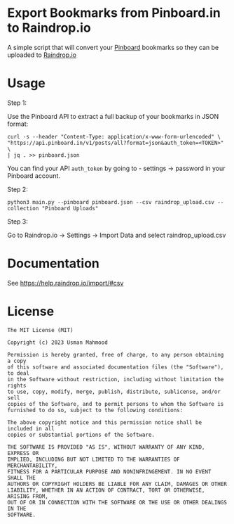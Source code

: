 
# Export Bookmarks from Pinboard.in to Raindrop.io

A simple script that will convert your [Pinboard](https://pinboard.in) bookmarks so they can be uploaded to [Raindrop.io](https://raindrop.io) 

# Usage

Step 1:

Use the Pinboard API to extract a full backup of your bookmarks in JSON format:
```
curl -s --header "Content-Type: application/x-www-form-urlencoded" \
"https://api.pinboard.in/v1/posts/all?format=json&auth_token=<TOKEN>" \
| jq . >> pinboard.json
```
You can find your API `auth_token` by going to - settings -> password in your Pinboard account.

Step 2:

```
python3 main.py --pinboard pinboard.json --csv raindrop_upload.csv --collection "Pinboard Uploads"
```

Step 3:

Go to Raindrop.io -> Settings -> Import Data and select raindrop_upload.csv 

# Documentation

See https://help.raindrop.io/import/#csv

# License
```
The MIT License (MIT)

Copyright (c) 2023 Usman Mahmood

Permission is hereby granted, free of charge, to any person obtaining a copy
of this software and associated documentation files (the "Software"), to deal
in the Software without restriction, including without limitation the rights
to use, copy, modify, merge, publish, distribute, sublicense, and/or sell
copies of the Software, and to permit persons to whom the Software is
furnished to do so, subject to the following conditions:

The above copyright notice and this permission notice shall be included in all
copies or substantial portions of the Software.

THE SOFTWARE IS PROVIDED "AS IS", WITHOUT WARRANTY OF ANY KIND, EXPRESS OR
IMPLIED, INCLUDING BUT NOT LIMITED TO THE WARRANTIES OF MERCHANTABILITY,
FITNESS FOR A PARTICULAR PURPOSE AND NONINFRINGEMENT. IN NO EVENT SHALL THE
AUTHORS OR COPYRIGHT HOLDERS BE LIABLE FOR ANY CLAIM, DAMAGES OR OTHER
LIABILITY, WHETHER IN AN ACTION OF CONTRACT, TORT OR OTHERWISE, ARISING FROM,
OUT OF OR IN CONNECTION WITH THE SOFTWARE OR THE USE OR OTHER DEALINGS IN THE
SOFTWARE.
```
